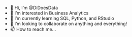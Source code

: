 - 👋 Hi, I’m @DiDoesData
- 👀 I’m interested in Business Analytics
- 🌱 I’m currently learning SQL, Python, and RStudio
- 💞️ I’m looking to collaborate on anything and everything!
- 📫 How to reach me...

<!---
DiDoesData/DiDoesData is a ✨ special ✨ repository because its `README.md` (this file) appears on your GitHub profile.
You can click the Preview link to take a look at your changes.
--->
